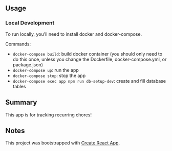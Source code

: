 ## Usage

### Local Development
To run locally, you'll need to install docker and docker-compose.

Commands:
- `docker-compose build`: build docker container (you should only need to do this once, unless you change the Dockerfile, docker-compose.yml, or package.json)
- `docker-compose up`: run the app
- `docker-compose stop`: stop the app
- `docker-compose exec app npm run db-setup-dev`: create and fill database tables


## Summary
This app is for tracking recurring chores!

## Notes
This project was bootstrapped with [Create React App](https://github.com/facebook/create-react-app).
